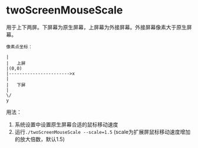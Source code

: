 # twoScreenMouseScale
用于上下两屏。下屏幕为原生屏幕，上屏幕为外接屏幕。外接屏幕像素大于原生屏幕。
```
像素点坐标：

|
|	上屏
|(0,0)
|----------------------->x
|
|	下屏
|
\/
y
```
用法：
1. 系统设置中设置原生屏幕合适的鼠标移动速度
2. 运行`./twoScreenMouseScale --scale=1.5` (scale为扩展屏鼠标移动速度增加的放大倍数，默认1.5)
